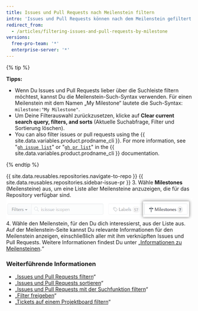 ```yaml
---
title: Issues und Pull Requests nach Meilenstein filtern
intro: 'Issues und Pull Requests können nach dem Meilenstein gefiltert werden, mit dem sie verknüpft sind. Wenn Du [einen Issue oder Pull Request mit einem Meilenstein verknüpft hast](/articles/associating-milestones-with-issues-and-pull-requests), kannst Du Issues und Pull Requests basierend auf ihren Meilensteinen suchen. Innerhalb eines Meilensteins kannst Du Issues und Pull Requests priorisieren.'
redirect_from:
  - /articles/filtering-issues-and-pull-requests-by-milestone
versions:
  free-pro-team: '*'
  enterprise-server: '*'
---
```


{% tip %}

**Tipps:**

- Wenn Du Issues und Pull Requests lieber über die Suchleiste filtern möchtest, kannst Du die Meilenstein-Such-Syntax verwenden. Für einen Meilenstein mit dem Namen „My Milestone“ lautete die Such-Syntax: `milestone:"My Milestone"`.
- Um Deine Filterauswahl zurückzusetzen, klicke auf **Clear current search query, filters, and sorts** (Aktuelle Suchabfrage, Filter und Sortierung löschen).
-  You can also filter issues or pull requests using the {{ site.data.variables.product.prodname_cli }}. For more information, see "[`gh issue list`](https://cli.github.com/manual/gh_issue_list)" or "[`gh pr list`](https://cli.github.com/manual/gh_pr_list)" in the {{ site.data.variables.product.prodname_cli }} documentation.

{% endtip %}

{{ site.data.reusables.repositories.navigate-to-repo }}
{{ site.data.reusables.repositories.sidebar-issue-pr }}
3. Wähle **Milestones** (Meilensteine) aus, um eine Liste aller Meilensteine anzuzeigen, die für das Repository verfügbar sind. ![Schaltfläche „Milestones“ (Meilensteine)](/assets/images/help/issues/issues_milestone_button.png)
4. Wähle den Meilenstein, für den Du dich interessierst, aus der Liste aus. Auf der Meilenstein-Seite kannst Du relevante Informationen für den Meilenstein anzeigen, einschließlich aller mit ihm verknüpften Issues und Pull Requests. Weitere Informationen findest Du unter „[Informationen zu Meilensteinen](/articles/about-milestones).“

### Weiterführende Informationen

- „[Issues und Pull Requests filtern](/articles/filtering-issues-and-pull-requests)“
- „[Issues und Pull Requests sortieren](/articles/sorting-issues-and-pull-requests)“
- „[Issues und Pull Requests mit der Suchfunktion filtern](/articles/using-search-to-filter-issues-and-pull-requests)“
- „[Filter freigeben](/articles/sharing-filters)“
- „[Tickets auf einem Projektboard filtern](/articles/filtering-cards-on-a-project-board)“

